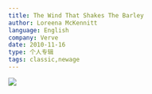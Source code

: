 ```yaml
---
title: The Wind That Shakes The Barley
author: Loreena McKennitt
language: English
company: Verve
date: 2010-11-16
type: 个人专辑
tags: classic,newage
---
```


![](/images/the-wind-that-shakes-the-barley.jpg)
